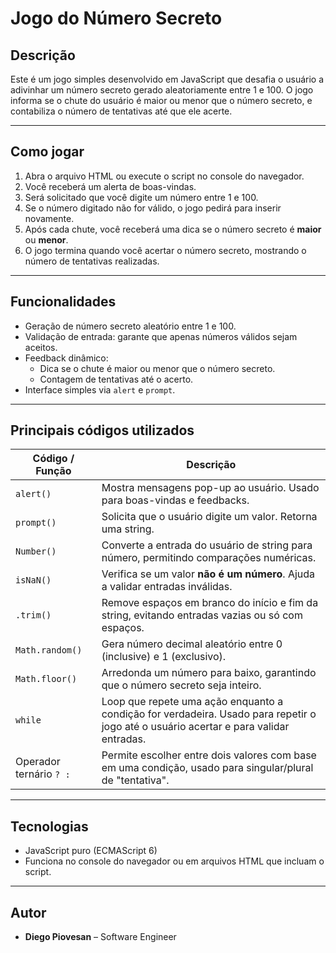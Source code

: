 # Jogo do Número Secreto

## Descrição
Este é um jogo simples desenvolvido em JavaScript que desafia o usuário a adivinhar um número secreto gerado aleatoriamente entre 1 e 100. O jogo informa se o chute do usuário é maior ou menor que o número secreto, e contabiliza o número de tentativas até que ele acerte.

---

## Como jogar
1. Abra o arquivo HTML ou execute o script no console do navegador.
2. Você receberá um alerta de boas-vindas.
3. Será solicitado que você digite um número entre 1 e 100.
4. Se o número digitado não for válido, o jogo pedirá para inserir novamente.
5. Após cada chute, você receberá uma dica se o número secreto é **maior** ou **menor**.
6. O jogo termina quando você acertar o número secreto, mostrando o número de tentativas realizadas.

---

## Funcionalidades
- Geração de número secreto aleatório entre 1 e 100.
- Validação de entrada: garante que apenas números válidos sejam aceitos.
- Feedback dinâmico:
  - Dica se o chute é maior ou menor que o número secreto.
  - Contagem de tentativas até o acerto.
- Interface simples via `alert` e `prompt`.

---

## Principais códigos utilizados

| Código / Função | Descrição |
|-----------------|-----------|
| `alert()` | Mostra mensagens pop-up ao usuário. Usado para boas-vindas e feedbacks. |
| `prompt()` | Solicita que o usuário digite um valor. Retorna uma string. |
| `Number()` | Converte a entrada do usuário de string para número, permitindo comparações numéricas. |
| `isNaN()` | Verifica se um valor **não é um número**. Ajuda a validar entradas inválidas. |
| `.trim()` | Remove espaços em branco do início e fim da string, evitando entradas vazias ou só com espaços. |
| `Math.random()` | Gera número decimal aleatório entre 0 (inclusive) e 1 (exclusivo). |
| `Math.floor()` | Arredonda um número para baixo, garantindo que o número secreto seja inteiro. |
| `while` | Loop que repete uma ação enquanto a condição for verdadeira. Usado para repetir o jogo até o usuário acertar e para validar entradas. |
| Operador ternário `? :` | Permite escolher entre dois valores com base em uma condição, usado para singular/plural de "tentativa". |

---

## Tecnologias
- JavaScript puro (ECMAScript 6)
- Funciona no console do navegador ou em arquivos HTML que incluam o script.

---

## Autor
- **Diego Piovesan** – Software Engineer

